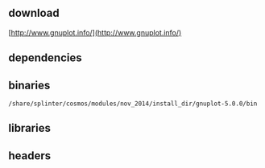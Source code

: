 ## download

[http://www.gnuplot.info/](http://www.gnuplot.info/)

## dependencies


## binaries

	/share/splinter/cosmos/modules/nov_2014/install_dir/gnuplot-5.0.0/bin

## libraries

	

## headers

